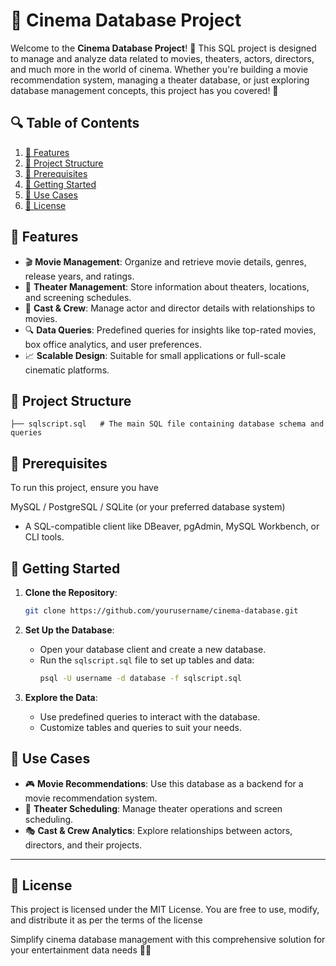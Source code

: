 # 🎥 **Cinema Database Project**

Welcome to the **Cinema Database Project**! 🚀 This SQL project is designed to manage and analyze data related to movies, theaters, actors, directors, and much more in the world of cinema. Whether you're building a movie recommendation system, managing a theater database, or just exploring database management concepts, this project has you covered! 🍿

## 🔍 Table of Contents

1. [🌟 Features](#-features)
2. [📂 Project Structure](#-project-structure)
3. [📄 Prerequisites](#-prerequisites)
4. [🚀 Getting Started](#-getting-started)
5. [🎯 Use Cases](#-use-cases)
6. [📜 License](#-license)

## 🌟 **Features**

- 🎬 **Movie Management**: Organize and retrieve movie details, genres, release years, and ratings.
- 🏦 **Theater Management**: Store information about theaters, locations, and screening schedules.
- 👥 **Cast & Crew**: Manage actor and director details with relationships to movies.
- 🔍 **Data Queries**: Predefined queries for insights like top-rated movies, box office analytics, and user preferences.
- 📈 **Scalable Design**: Suitable for small applications or full-scale cinematic platforms.

## 📂 **Project Structure**

```
├── sqlscript.sql   # The main SQL file containing database schema and queries
```

## 📄 **Prerequisites**

To run this project, ensure you have

&#x20;MySQL / PostgreSQL / SQLite (or your preferred database system)

- A SQL-compatible client like DBeaver, pgAdmin, MySQL Workbench, or CLI tools.

## 🚀 **Getting Started**

1. **Clone the Repository**:

   ```bash
   git clone https://github.com/yourusername/cinema-database.git
   ```

2. **Set Up the Database**:

   - Open your database client and create a new database.
   - Run the `sqlscript.sql` file to set up tables and data:
     ```bash
     psql -U username -d database -f sqlscript.sql
     ```

3. **Explore the Data**:

   - Use predefined queries to interact with the database.
   - Customize tables and queries to suit your needs.

## 🎯 **Use Cases**

- 🎮 **Movie Recommendations**: Use this database as a backend for a movie recommendation system.
- 🍿 **Theater Scheduling**: Manage theater operations and screen scheduling.
- 🎭 **Cast & Crew Analytics**: Explore relationships between actors, directors, and their projects.

---

## 📜 **License**

This project is licensed under the MIT License. You are free to use, modify, and distribute it as per the terms of the license

&#x20;Simplify cinema database management with this comprehensive solution for your entertainment data needs 🍿🎥
